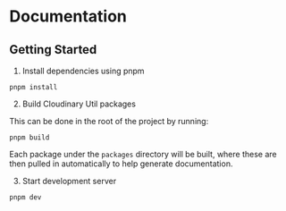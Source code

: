 # Documentation

## Getting Started

1. Install dependencies using pnpm

```shell copy
pnpm install
```

2. Build Cloudinary Util packages

This can be done in the root of the project by running:

```shell copy
pnpm build
```

Each package under the `packages` directory will be built, where these are then
pulled in automatically to help generate documentation.

3. Start development server

```shell copy
pnpm dev
```